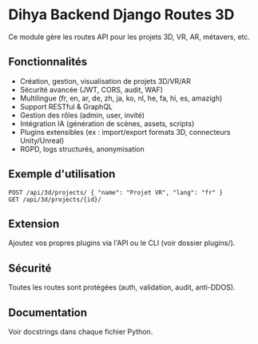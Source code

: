 # Dihya Backend Django Routes 3D

Ce module gère les routes API pour les projets 3D, VR, AR, métavers, etc.

## Fonctionnalités
- Création, gestion, visualisation de projets 3D/VR/AR
- Sécurité avancée (JWT, CORS, audit, WAF)
- Multilingue (fr, en, ar, de, zh, ja, ko, nl, he, fa, hi, es, amazigh)
- Support RESTful & GraphQL
- Gestion des rôles (admin, user, invité)
- Intégration IA (génération de scènes, assets, scripts)
- Plugins extensibles (ex : import/export formats 3D, connecteurs Unity/Unreal)
- RGPD, logs structurés, anonymisation

## Exemple d'utilisation
```http
POST /api/3d/projects/ { "name": "Projet VR", "lang": "fr" }
GET /api/3d/projects/{id}/
```

## Extension
Ajoutez vos propres plugins via l'API ou le CLI (voir dossier plugins/).

## Sécurité
Toutes les routes sont protégées (auth, validation, audit, anti-DDOS).

## Documentation
Voir docstrings dans chaque fichier Python.
